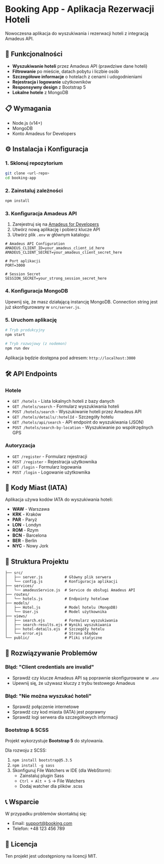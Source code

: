 # Booking App - Aplikacja Rezerwacji Hoteli

Nowoczesna aplikacja do wyszukiwania i rezerwacji hoteli z integracją Amadeus API.

## 🚀 Funkcjonalności

- **Wyszukiwanie hoteli** przez Amadeus API (prawdziwe dane hoteli)
- **Filtrowanie** po mieście, datach pobytu i liczbie osób
- **Szczegółowe informacje** o hotelach z cenami i udogodnieniami
- **Rejestracja i logowanie** użytkowników
- **Responsywny design** z Bootstrap 5
- **Lokalne hotele** z MongoDB

## 📋 Wymagania

- Node.js (v14+)
- MongoDB
- Konto Amadeus for Developers

## ⚙️ Instalacja i Konfiguracja

### 1. Sklonuj repozytorium
```bash
git clone <url-repo>
cd booking-app
```

### 2. Zainstaluj zależności
```bash
npm install
```

### 3. Konfiguracja Amadeus API

1. Zarejestruj się na [Amadeus for Developers](https://developers.amadeus.com/)
2. Utwórz nową aplikację i pobierz klucze API
3. Utwórz plik `.env` w głównym katalogu:

```env
# Amadeus API Configuration
AMADEUS_CLIENT_ID=your_amadeus_client_id_here
AMADEUS_CLIENT_SECRET=your_amadeus_client_secret_here

# Port aplikacji
PORT=3000

# Session Secret
SESSION_SECRET=your_strong_session_secret_here
```

### 4. Konfiguracja MongoDB

Upewnij się, że masz działającą instancję MongoDB. Connection string jest już skonfigurowany w `src/server.js`.

### 5. Uruchom aplikację

```bash
# Tryb produkcyjny
npm start

# Tryb rozwojowy (z nodemon)
npm run dev
```

Aplikacja będzie dostępna pod adresem: `http://localhost:3000`

## 🛠️ API Endpoints

### Hotele
- `GET /hotels` - Lista lokalnych hoteli z bazy danych
- `GET /hotels/search` - Formularz wyszukiwania hoteli
- `POST /hotels/search` - Wyszukiwanie hoteli przez Amadeus API
- `GET /hotels/details/:hotelId` - Szczegóły hotelu
- `GET /hotels/api/search` - API endpoint do wyszukiwania (JSON)
- `POST /hotels/search-by-location` - Wyszukiwanie po współrzędnych GPS

### Autoryzacja
- `GET /register` - Formularz rejestracji
- `POST /register` - Rejestracja użytkownika
- `GET /login` - Formularz logowania
- `POST /login` - Logowanie użytkownika

## 🎯 Kody Miast (IATA)

Aplikacja używa kodów IATA do wyszukiwania hoteli:

- **WAW** - Warszawa
- **KRK** - Kraków  
- **PAR** - Paryż
- **LON** - Londyn
- **ROM** - Rzym
- **BCN** - Barcelona
- **BER** - Berlin
- **NYC** - Nowy Jork

## 🔧 Struktura Projektu

```
├── src/
│   ├── server.js          # Główny plik serwera
│   └── config.js          # Konfiguracja aplikacji
├── services/
│   └── amadeusService.js  # Service do obsługi Amadeus API
├── routes/
│   └── hotels.js          # Endpointy hotelowe
├── models/
│   ├── Hotel.js           # Model hotelu (MongoDB)
│   └── User.js            # Model użytkownika
├── views/
│   ├── search.ejs         # Formularz wyszukiwania
│   ├── search-results.ejs # Wyniki wyszukiwania
│   ├── hotel-details.ejs  # Szczegóły hotelu
│   └── error.ejs          # Strona błędów
└── public/                # Pliki statyczne
```

## 🐛 Rozwiązywanie Problemów

### Błąd: "Client credentials are invalid"
- Sprawdź czy klucze Amadeus API są poprawnie skonfigurowane w `.env`
- Upewnij się, że używasz kluczy z trybu testowego Amadeus

### Błąd: "Nie można wyszukać hoteli"
- Sprawdź połączenie internetowe
- Sprawdź czy kod miasta (IATA) jest poprawny
- Sprawdź logi serwera dla szczegółowych informacji

### Bootstrap & SCSS

Projekt wykorzystuje **Bootstrap 5** do stylowania.

Dla rozwoju z SCSS:
1. `npm install bootstrap@5.3.5`
2. `npm install -g sass`
3. Skonfiguruj File Watchers w IDE (dla WebStorm):
   - Zainstaluj plugin Sass
   - `Ctrl + Alt + S` → File Watchers
   - Dodaj watcher dla plików .scss

## 📞 Wsparcie

W przypadku problemów skontaktuj się:
- Email: support@booking.com  
- Telefon: +48 123 456 789

## 📄 Licencja

Ten projekt jest udostępniony na licencji MIT.

